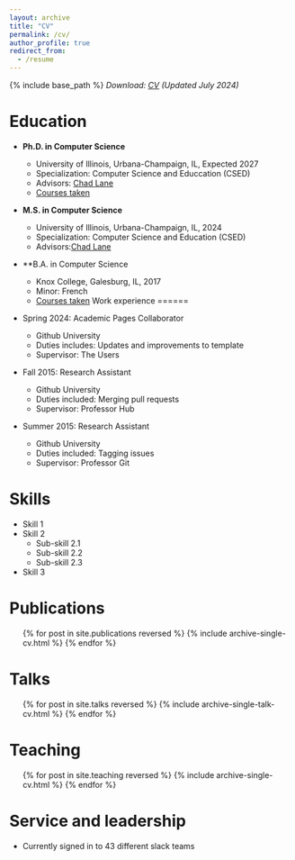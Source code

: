 ```yaml
---
layout: archive
title: "CV"
permalink: /cv/
author_profile: true
redirect_from:
  - /resume
---
```


{% include base_path %}
_Download: [CV](/files/CV-Sofia-2024-PDF-1.pdf) (Updated July 2024)_

Education
======
* **Ph.D. in Computer Science**	
  * University of Illinois, Urbana-Champaign, IL, Expected 2027
  * Specialization: Computer Science and Educcation (CSED)
  * Advisors: [Chad Lane](https://education.illinois.edu/profile/h-chad-lane)
  * [Courses taken](https://sofiaem2.github.io/courses-taken/)
* **M.S. in Computer Science**
  * University of Illinois, Urbana-Champaign, IL, 2024
  * Specialization: Computer Science and Education (CSED)
  * Advisors:[Chad Lane](https://education.illinois.edu/profile/h-chad-lane)
* **B.A. in Computer Science
  * Knox College, Galesburg, IL, 2017
  * Minor: French
  * [Courses taken](https://sofiaem2.github.io/courses-taken/)
Work experience
======
* Spring 2024: Academic Pages Collaborator
  * Github University
  * Duties includes: Updates and improvements to template
  * Supervisor: The Users

* Fall 2015: Research Assistant
  * Github University
  * Duties included: Merging pull requests
  * Supervisor: Professor Hub

* Summer 2015: Research Assistant
  * Github University
  * Duties included: Tagging issues
  * Supervisor: Professor Git
  
Skills
======
* Skill 1
* Skill 2
  * Sub-skill 2.1
  * Sub-skill 2.2
  * Sub-skill 2.3
* Skill 3

Publications
======
  <ul>{% for post in site.publications reversed %}
    {% include archive-single-cv.html %}
  {% endfor %}</ul>
  
Talks
======
  <ul>{% for post in site.talks reversed %}
    {% include archive-single-talk-cv.html  %}
  {% endfor %}</ul>
  
Teaching
======
  <ul>{% for post in site.teaching reversed %}
    {% include archive-single-cv.html %}
  {% endfor %}</ul>
  
Service and leadership
======
* Currently signed in to 43 different slack teams
